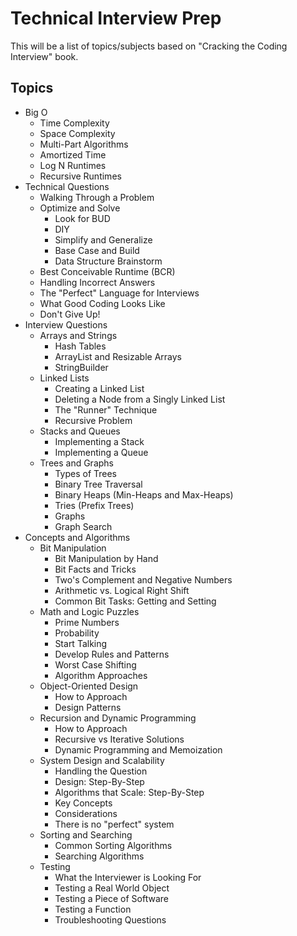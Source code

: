# Technical Interview Prep

This will be a list of topics/subjects based on "Cracking the Coding Interview"
book.

## Topics
* Big O
  * Time Complexity
  * Space Complexity
  * Multi-Part Algorithms
  * Amortized Time
  * Log N Runtimes
  * Recursive Runtimes
* Technical Questions
  * Walking Through a Problem
  * Optimize and Solve
    * Look for BUD
    * DIY
    * Simplify and Generalize
    * Base Case and Build
    * Data Structure Brainstorm
  * Best Conceivable Runtime (BCR)
  * Handling Incorrect Answers
  * The "Perfect" Language for Interviews
  * What Good Coding Looks Like
  * Don't Give Up!
* Interview Questions
  * Arrays and Strings
    * Hash Tables
    * ArrayList and Resizable Arrays
    * StringBuilder
  * Linked Lists
    * Creating a Linked List
    * Deleting a Node from a Singly Linked List
    * The "Runner" Technique
    * Recursive Problem
  * Stacks and Queues
    * Implementing a Stack
    * Implementing a Queue
  * Trees and Graphs
    * Types of Trees
    * Binary Tree Traversal
    * Binary Heaps (Min-Heaps and Max-Heaps)
    * Tries (Prefix Trees)
    * Graphs
    * Graph Search
* Concepts and Algorithms
  * Bit Manipulation
    * Bit Manipulation by Hand
    * Bit Facts and Tricks
    * Two's Complement and Negative Numbers
    * Arithmetic vs. Logical Right Shift
    * Common Bit Tasks: Getting and Setting
  * Math and Logic Puzzles
    * Prime Numbers
    * Probability
    * Start Talking
    * Develop Rules and Patterns
    * Worst Case Shifting
    * Algorithm Approaches
  * Object-Oriented Design
    * How to Approach
    * Design Patterns
  * Recursion and Dynamic Programming
    * How to Approach
    * Recursive vs Iterative Solutions
    * Dynamic Programming and Memoization
  * System Design and Scalability
    * Handling the Question
    * Design: Step-By-Step
    * Algorithms that Scale: Step-By-Step
    * Key Concepts
    * Considerations
    * There is no "perfect" system
  * Sorting and Searching
    * Common Sorting Algorithms
    * Searching Algorithms
  * Testing
    * What the Interviewer is Looking For
    * Testing a Real World Object
    * Testing a Piece of Software
    * Testing a Function
    * Troubleshooting Questions
